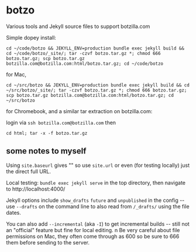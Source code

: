 # botzo
Various tools and Jekyll source files to support botzilla.com

Simple dopey install:

`cd ~/code/botzo && JEKYLL_ENV=production bundle exec jekyll build && cd ~/code/botzo/_site/; tar -czvf botzo.tar.gz *; chmod 666 botzo.tar.gz; scp botzo.tar.gz botzilla.com@botzilla.com:html/botzo.tar.gz; cd ~/code/botzo`

for Mac,


`cd ~/src/botzo && JEKYLL_ENV=production bundle exec jekyll build && cd ~/src/botzo/_site/; tar -czvf botzo.tar.gz *; chmod 666 botzo.tar.gz; scp botzo.tar.gz botzilla.com@botzilla.com:html/botzo.tar.gz; cd ~/src/botzo`

for Chromebook, and a similar tar extraction on botzilla.com:

login via `ssh botzilla.com@botzilla.com` then

`cd html; tar -x -f botzo.tar.gz`

## some notes to myself

Using `site.baseurl` gives "" so use `site.url` or even (for testing locally) just the direct full URL.

Local testing: `bundle exec jekyll serve` in the top directory, then navigate to http://localhost:4000/

Jekyll options include `show_drafts` `future` and `unpublished` in the config -- use `--drafts` on the command line to also read from `/_drafts/` using the file dates.

You can also add `--incremental` (aka `-I`) to get incremental builds -- still not an "official" feature but fine for local editing.
n
Be very careful about file permissions on Mac, they often come through as 600 so be sure to 666 them before sending to the server.
